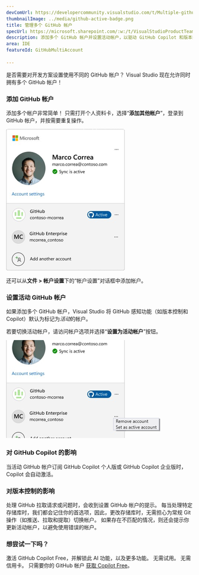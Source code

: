 ```yaml
---
devComUrl: https://developercommunity.visualstudio.com/t/Multiple-github-user-accounts/10195369
thumbnailImage: ../media/github-active-badge.png
title: 管理多个 GitHub 帐户
specUrl: https://microsoft.sharepoint.com/:w:/t/VisualStudioProductTeam/EfdJkRBfnmlHkCUlVgfrV_0BbA7B7ISqppWmOPkihdR1cw?e=MIBCab
description: 添加多个 GitHub 帐户并设置活动帐户，以驱动 GitHub Copilot 和版本控制等 GitHub 功能。
area: IDE
featureId: GitHubMultiAccount

---
```



是否需要对开发方案设置使用不同的 GitHub 帐户？ Visual Studio 现在允许同时拥有多个 GitHub 帐户！

### 添加 GitHub 帐户
添加多个帐户非常简单！ 只需打开个人资料卡，选择“**添加其他帐户**”，登录到 GitHub 帐户，并按需要重复操作。

![具有多个 GitHub 帐户的个人资料卡](../media/github-profilecard.png)

还可以从**文件 > 帐户设置**下的“帐户设置”对话框中添加帐户。

### 设置活动 GitHub 帐户

如果添加多个 GitHub 帐户，Visual Studio 将 GitHub 感知功能（如版本控制和 Copilot）默认为标记为*活动*的帐户。 

若要切换活动帐户，请访问帐户选项并选择“**设置为活动帐户**”按钮。

![设置 GitHub 活动帐户](../media/github-setasactive.png)


### 对 GitHub Copilot 的影响

当活动 GitHub 帐户订阅 GitHub Copilot 个人版或 GitHub Copilot 企业版时，Copilot 会自动激活。

### 对版本控制的影响

处理 GitHub 拉取请求或问题时，会收到设置 GitHub 帐户的提示。 每当处理特定存储库时，我们都会记住你的首选项，因此，更改存储库时，无需担心为常规 Git 操作（如推送、拉取和提取）切换帐户。 如果存在不匹配的情况，则还会提示你更新活动帐户，以避免使用错误的帐户。

### 想尝试一下吗？
激活 GitHub Copilot Free，并解锁此 AI 功能，以及更多功能。
 无需试用。 无需信用卡。 只需要你的 GitHub 帐户 [获取 Copilot Free](vscmd://View.GitHub.Copilot.Chat)。
